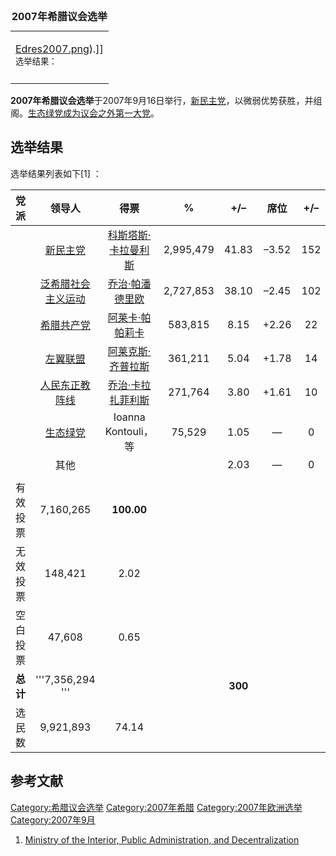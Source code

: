 <table>
<caption><strong>2007年希腊议会选举</strong></caption>
<tbody>
<tr class="odd">
<td><p><a href="https://zh.wikipedia.org/wiki/File:Edres2007.png" title="fig:Edres2007.png">Edres2007.png</a>).]]<br />
<small>选举结果：</small></p></td>
</tr>
<tr class="even">
<td></td>
</tr>
</tbody>
</table>

**2007年希腊议会选举**于2007年9月16日举行，[新民主党](https://zh.wikipedia.org/wiki/新民主党_\(希腊\) "wikilink")，以微弱优势获胜，并组阁。[生态绿党成为议会之外第一大党](https://zh.wikipedia.org/wiki/生态绿党_\(希腊\) "wikilink")。

## 选举结果

选举结果列表如下\[1\] ：

|   党派   |                             领导人                              |                               得票                                |     %     |  \+/–   |   席位   | \+/– |
| :----: | :----------------------------------------------------------: | :-------------------------------------------------------------: | :-------: | :-----: | :----: | :--: |
|        | [新民主党](https://zh.wikipedia.org/wiki/新民主党_\(希腊\) "wikilink") |         [科斯塔斯·卡拉曼利斯](../Page/科斯塔斯·卡拉曼利斯.md "wikilink")          | 2,995,479 |  41.83  | –3.52  | 152  |
|        |         [泛希腊社会主义运动](../Page/泛希腊社会主义运动.md "wikilink")         |           [乔治·帕潘德里欧](../Page/乔治·帕潘德里欧.md "wikilink")            | 2,727,853 |  38.10  | –2.45  | 102  |
|        |   [希腊共产党](https://zh.wikipedia.org/wiki/希腊共产党 "wikilink")    |  [阿莱卡·帕帕莉卡](https://zh.wikipedia.org/wiki/阿莱卡·帕帕莉卡 "wikilink")  |  583,815  |  8.15   | \+2.26 |  22  |
|        | [左翼联盟](https://zh.wikipedia.org/wiki/左翼联盟_\(希腊\) "wikilink") | [阿莱克斯·齐普拉斯](https://zh.wikipedia.org/wiki/阿莱克斯·齐普拉斯 "wikilink") |  361,211  |  5.04   | \+1.78 |  14  |
|        | [人民东正教阵线](https://zh.wikipedia.org/wiki/人民东正教阵线 "wikilink")  | [乔治·卡拉扎菲利斯](https://zh.wikipedia.org/wiki/乔治·卡拉扎菲利斯 "wikilink") |  271,764  |  3.80   | \+1.61 |  10  |
|        | [生态绿党](https://zh.wikipedia.org/wiki/生态绿党_\(希腊\) "wikilink") |                        Ioanna Kontouli，等                        |  75,529   |  1.05   |   —    |  0   |
|        |                              其他                              |                                                                 |           |  2.03   |   —    |  0   |
|        |                                                              |                                                                 |           |         |        |      |
|  有效投票  |                          7,160,265                           |                           **100.00**                            |           |         |        |      |
|  无效投票  |                           148,421                            |                              2.02                               |           |         |        |      |
|  空白投票  |                            47,608                            |                              0.65                               |           |         |        |      |
| **总计** |                       '''7,356,294 '''                       |                                                                 |           | **300** |        |      |
|  选民数   |                          9,921,893                           |                              74.14                              |           |         |        |      |

## 参考文献

<references/>

[Category:希腊议会选举](https://zh.wikipedia.org/wiki/Category:希腊议会选举 "wikilink")
[Category:2007年希腊](https://zh.wikipedia.org/wiki/Category:2007年希腊 "wikilink")
[Category:2007年欧洲选举](https://zh.wikipedia.org/wiki/Category:2007年欧洲选举 "wikilink")
[Category:2007年9月](https://zh.wikipedia.org/wiki/Category:2007年9月 "wikilink")

1.  [Ministry of the Interior, Public Administration, and
    Decentralization](http://www.ekloges.ypes.gr/pages_en/index.html)